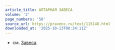 ```yaml
---
article_title: АЛТАРНАЯ ЗАВЕСА
volume: '2'
page_numbers: '50'
source_url: https://pravenc.ru/text/115148.html
downloaded_at: '2025-10-13T08:24:11Z'
---
```


- см. [Завеса](https://pravenc.ru/text/Завеса.html).
